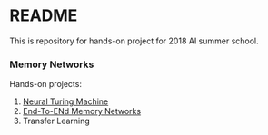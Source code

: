 # README

This is repository for hands-on project for 2018 AI summer school.

### Memory Networks

Hands-on projects:
1. [Neural Turing Machine](https://docs.google.com/presentation/d/13NbJZ6wLHB6Hn_wCEM7XsBfx-TGzOW8BJTOLFDqsjko/edit#slide=id.g240572a74a_0_270)
2. [End-To-ENd Memory Networks](https://docs.google.com/presentation/d/1S4Dr1_zbSySLUxZM8ul3k2FjA3q3lltkF4bV8uCRZfw/edit)
3. Transfer Learning
